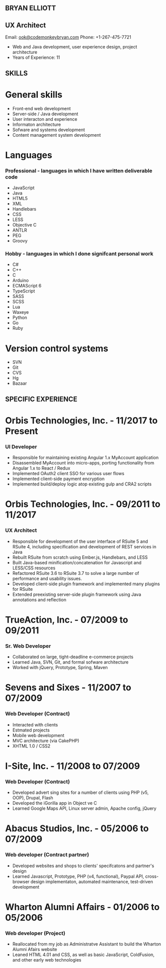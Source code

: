 BRYAN ELLIOTT
-------------

## UX Architect

Email: ook@codemonkeybryan.com
Phone: +1-267-475-7721

* Web and Java development, user experience design, project architecture
* Years of Experience: 11

SKILLS
------

General skills
==============

* Front-end web development
* Server-side / Java development
* User interacton and experience
* Informaton architecture
* Sofware and systems development
* Content management system development

Languages
=========

### Professional - languages in which I have written deliverable code

* JavaScript
* Java
* HTML5
* XML
* Handlebars
* CSS
* LESS
* Objective C
* ANTLR
* PEG
* Groovy

### Hobby - languages in which I done signifcant personal work

* C#
* C++
* C
* Arduino
* ECMAScript 6
* TypeScript
* SASS
* SCSS
* Lua
* Waxeye
* Python
* Go
* Ruby

Version control systems
=======================

* SVN
* Git
* CVS
* Hg
* Bazaar

SPECIFIC EXPERIENCE
-------------------


Orbis Technologies, Inc. - 11/2017 to Present
=============================================

### UI Developer

* Responsible for maintaining existing Angular 1.x MyAccount application
* Disassembled MyAccount into micro-apps, porting functionality from 
    Angular 1.x to React / Redux
* Implemented OAuth2 client SSO for various user flows
* Implemented client-side payment encryption
* Implemented build/deploy logic atop existing gulp and CRA2 scripts

Orbis Technologies, Inc. - 09/2011 to 11/2017
=============================================

### UX Architect

* Responsible for development of the user interface of RSuite 5 and RSuite 4,
    including specification and development of REST services in Java
* Rebuilt RSuite from scratch using Ember.js, Handlebars, and LESS
* Built Java-based minification/concatenation for Javascript and LESS/CSS resources
* Refactored RSuite 3.6 to RSuite 3.7 to solve a large number of performance and usability issues.
* Developed client-side plugin framework and implemented many plugins for RSuite
* Extended preexisting server-side plugin framework using Java annotations and reflection

TrueAction, Inc. - 07/2009 to 09/2011
=====================================

### Sr. Web Developer

* Collaborated on large, tight-deadline e-commerce projects
* Learned Java, SVN, Git, and formal sofware architecture
* Worked with jQuery, Prototype, Spring, Maven

Sevens and Sixes - 11/2007 to 07/2009
=====================================

### Web Developer (Contract)

* Interacted with clients
* Estmated projects
* Mobile web development
* MVC architecture (via CakePHP)
* XHTML 1.0 / CSS2 

I-Site, Inc. - 11/2008 to 07/2009
=================================

### Web Developer (Contract)

* Developed advert sing sites for a number of clients using PHP (v5, OOP), Drupal, Flash
* Developed the iGorilla app in Object ve C
* Learned Google Maps API, Linux server admin, Apache config, jQuery 

Abacus Studios, Inc. - 05/2006 to 07/2009
=========================================

### Web developer (Contract partner)

* Developed websites and shops to clients' specifcatons and partner's design
* Learned Javascript, Prototype, PHP (v4, functional), Paypal API, 
  cross-browser design implementaton, automated maintenance, test-driven 
  development

Wharton Alumni Affairs - 01/2006 to 05/2006
===========================================

### Web developer (Project)

* Reallocated from my job as Administratve Assistant to build the Wharton Alumni Afairs website
* Leaned HTML 4.01 and CSS, as well as basic JavaScript, ColdFusion, and other early web technologies
